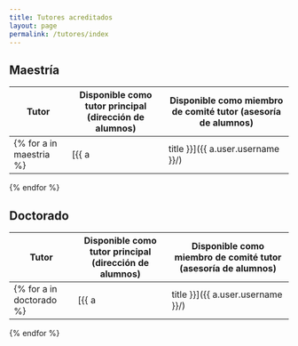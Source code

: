 ```yaml
---
title: Tutores acreditados
layout: page
permalink: /tutores/index
---
```


## Maestría

| Tutor | Disponible como tutor principal (dirección de alumnos) | Disponible como miembro de comité tutor (asesoría de alumnos) |
|-------|--------------------------------------------------------|---------------------------------------------------------------|
{% for a in maestria %}| [{{ a|title }}]({{ a.user.username }}/) | {% if a.disponible_tutor %}&#10004;{% endif %} | {% if a.disponible_miembro %}&#10004;{% endif %} |
{% endfor %}


## Doctorado

| Tutor | Disponible como tutor principal (dirección de alumnos) | Disponible como miembro de comité tutor (asesoría de alumnos) |
|-------|--------------------------------------------------------|---------------------------------------------------------------|
{% for a in doctorado %}| [{{ a|title }}]({{ a.user.username }}/) | {% if a.disponible_tutor %}&#10004;{% endif %} | {% if a.disponible_miembro %}&#10004;{% endif %} |
{% endfor %}
